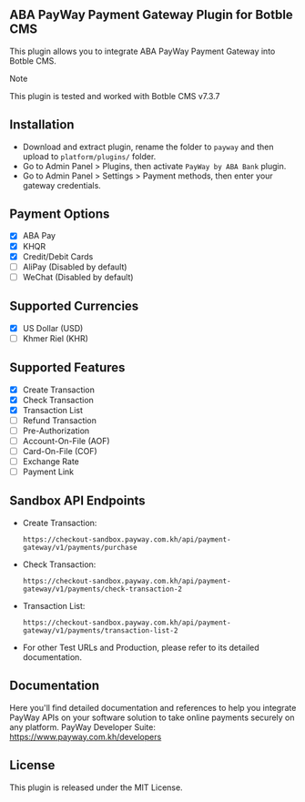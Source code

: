 ## ABA PayWay Payment Gateway Plugin for Botble CMS
This plugin allows you to integrate ABA PayWay Payment Gateway into Botble CMS.

> [!NOTE]  
> This plugin is tested and worked with Botble CMS v7.3.7

## Installation

- Download and extract plugin, rename the folder to `payway` and then upload to `platform/plugins/` folder.
- Go to Admin Panel > Plugins, then activate `PayWay by ABA Bank` plugin.
- Go to Admin Panel > Settings > Payment methods, then enter your gateway credentials.

## Payment Options

- [x] ABA Pay
- [x] KHQR
- [x] Credit/Debit Cards
- [ ] AliPay (Disabled by default)
- [ ] WeChat (Disabled by default)

## Supported Currencies

- [x] US Dollar (USD)
- [ ] Khmer Riel (KHR)

## Supported Features

- [x] Create Transaction
- [x] Check Transaction
- [x] Transaction List
- [ ] Refund Transaction
- [ ] Pre-Authorization
- [ ] Account-On-File (AOF)
- [ ] Card-On-File (COF)
- [ ] Exchange Rate
- [ ] Payment Link

## Sandbox API Endpoints

- Create Transaction: 
  ```shell
  https://checkout-sandbox.payway.com.kh/api/payment-gateway/v1/payments/purchase
  ```
- Check Transaction:
  ```shell
  https://checkout-sandbox.payway.com.kh/api/payment-gateway/v1/payments/check-transaction-2
  ```
- Transaction List:
  ```shell
  https://checkout-sandbox.payway.com.kh/api/payment-gateway/v1/payments/transaction-list-2
  ```
- For other Test URLs and Production, please refer to its detailed documentation.

## Documentation

Here you'll find detailed documentation and references to help you integrate PayWay APIs on your software solution to take online payments securely on any platform.
PayWay Developer Suite: https://www.payway.com.kh/developers

## License

This plugin is released under the MIT License.

